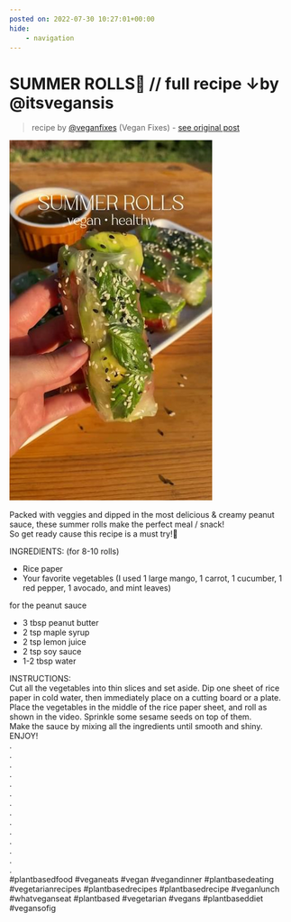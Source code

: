 ```yaml
---
posted on: 2022-07-30 10:27:01+00:00
hide:
    - navigation
---
```


# SUMMER ROLLS🌈 // full recipe ↓by @itsvegansis 

> recipe by [@veganfixes](https://www.instagram.com/veganfixes/) 
(Vegan Fixes) - [see original post](https://instagram.com/p/Cgogx-2pLUZ)

![](../img/veganfixes_30-07-2022_1007.png)

  
Packed with veggies and dipped in the most delicious & creamy peanut sauce, these summer rolls make the perfect meal / snack!  
So get ready cause this recipe is a must try!🤩  
  
INGREDIENTS: (for 8-10 rolls)  
- Rice paper  
- Your favorite vegetables (I used 1 large mango, 1 carrot, 1 cucumber, 1 red pepper, 1 avocado, and mint leaves)  
  
for the peanut sauce  
- 3 tbsp peanut butter  
- 2 tsp maple syrup  
- 2 tsp lemon juice  
- 2 tsp soy sauce  
- 1-2 tbsp water  
  
INSTRUCTIONS:  
Cut all the vegetables into thin slices and set aside. Dip one sheet of rice paper in cold water, then immediately place on a cutting board or a plate.   
Place the vegetables in the middle of the rice paper sheet, and roll as shown in the video. Sprinkle some sesame seeds on top of them.   
Make the sauce by mixing all the ingredients until smooth and shiny. ENJOY!  
.  
.  
.  
.  
.  
.  
.  
.  
.  
.  
.  
.  
.  
.  
\#plantbasedfood \#veganeats \#vegan \#vegandinner \#plantbasedeating \#vegetarianrecipes \#plantbasedrecipes \#plantbasedrecipe \#veganlunch \#whatveganseat \#plantbased \#vegetarian \#vegans \#plantbaseddiet \#vegansofig   
